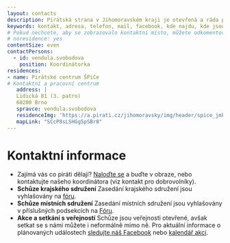 ```yaml
---
layout: contacts
description: Pirátská strana v Jihomoravském kraji je otevřená a ráda přivítá dobrovolníky a odpoví na dotazy kritiků.
keywords: kontakt, adresa, telefon, mail, facebook, kde najdu, kde jsou
# Pokud nechcete, aby se zobrazovalo kontaktní místo, můžete odkomentovat následující řádek:
# noresidence: yes
contentSize: even
contactPersons:
  - id: vendula.svobodova
    position: Koordinátorka
residences:
- name: Pirátské centrum ŠPiCe
# Kontaktní a pracovní centrum
   address: |
   Lidická 81 (3. patro)
   60200 Brno
   spravce: vendula.svobodova
   residenceImg: 'https://a.pirati.cz/jihomoravsky/img/header/spice_jmk_1.jpg'
   mapLink: "SCcP8sLSHGg5pSBr8"    
---
```


<div class="o-section-header o-section-header--indented">
  <h1 class="t-h2-alt">Kontaktní informace</h1>
</div>

- Zajímá vás co piráti dělají? [Naloďte se](https://nalodeni.pirati.cz/) a buďte v obraze, nebo kontaktujte našeho koordinátora (viz kontakt pro dobrovolníky).
- **Schůze krajského sdružení** Zasedání krajského sdružení jsou vyhlašovány na <a href="https://forum.pirati.cz/viewforum.php?f=567" target="_blank">fóru</a>.
- **Schůze místních sdružení** Zasedání místních sdružení jsou vyhlašovány v příslušných podsekcích na <a href="https://forum.pirati.cz/viewforum.php?f=589&sid=5d5208f19575021e0302aa8867091462" target="_blank">Fóru</a>.
- **Akce a setkání s veřejností** Schůze jsou veřejnosti otevřené, avšak setkat se s námi můžete i neformálně mimo ně. Pro aktuální informace o plánovaných událostech <a href="https://www.facebook.com/CPS.JMK/" target="_blank">sledujte náš Facebook</a> nebo <a href="https://calendar.google.com/calendar/embed?src=aab301nnugmna65grbnt6jv18k%40group.calendar.google.com&ctz=Europe%2FPrague">kalendář akcí</a>.
